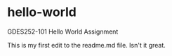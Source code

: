 # hello-world
GDES252-101 Hello World Assignment

This is my first edit to the readme.md file. Isn't it great. 
